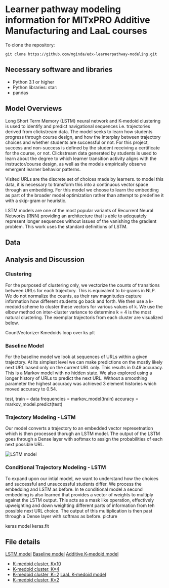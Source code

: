 # Learner pathway modeling information for MITxPRO Additive Manufacturing and LaaL courses

To clone the repository:

```
git clone https://github.com/mginda/edx-learnerpathway-modeling.git

```
## Necessary software and libraries
- Python 3.1 or higher
- Python libraries:
star:
- pandas

## Model Overviews

Long Short Term Memory (LSTM) neural network and K-medoid clustering is used to identify and predict navigational sequences i.e. trajectories derived from clickstream data.  The model seeks to learn how students progress through course design, and how the interplay between trajectory choices and whether students are successful or not. For this project, success and non-success is defined by the student receiving a certificate for the course, or not.  Clickstream data generated by students is used to learn about the degree to which learner transition activity aligns with the instructor/course design, as well as the models empirically observe emergent learner behavior patterns.

Visited URLs are the discrete set of choices made by learners.  to model this data, it is necessary to transform this into a continuous vector space through an embedding.  For this model we choose to learn the embedding as part of the broader model optimization rather than attempt to predefine it with a skip-gram or heuristic.

LSTM models are one of the most popular variants of Recurrent Neural Networks (RNN) providing an architecture that is able to adequately represent longer sequences without issues of the vanishing the gradient problem.   This work uses the standard definitions of LSTM.  

## Data

## Analysis and Discussion 

### Clustering
For the purposed of clustering only, we vectorize the counts of transitions between URLs for each trajectory.  This is equivalent to bi-grams in NLP.  
We do not normalize the counts, as their raw magnitudes capture information how different students go back and forth.  We then use a k-medoid scheme to cluster these vectors for various values of k.  We use the elbow method on inter-cluster variance to determine k = 4 is the most natural clustering.  The exemplar trajectoris from each cluster are visualized below.

CountVectorizer
Kmedoids
loop over ks
plt

### Baseline Model
For the baseline model we look at sequences of URLs within a given trajectory.  At its simplest level we can make predictions on the mostly likely next URL based only on the current URL only.  This results in 0.49 accuracy.  This is a Markov model with no hidden state.  We also explored using a longer history of URLs to predict the next URL.  Without a smoothing parameter the highest accuracy was achieved 3 element histories which moved accuracy to 0.54.

test, train = data
frequencies = markov_model(train)
accuracy = markov_model.predict(test)

### Trajectory Modeling - LSTM
Our model converts a trajectory to an embedded vector represetnation which is then processed thorugh an LSTM model.  The output of the LSTM goes through a Dense layer with softmax to assign the probabilities of each next possible URL.  

![LSTM model](https://github.com/mginda/edx-learnerpathway-modeling/blob/python/images/LSTM_hiddim30embdim30.png)

### Conditional Trajectory Modeling - LSTM
To expand upon our intial model, we want to understand how the choices and successful and unsuccessful students differ.  We process the embedding and LSTM as before.  In te conditional model a second embedding is also learned that provides a vector of weights to multiply against the LSTM output.  This acts as a mask like operation, effectively upweighting and down weighting different parts of information from teh possible next URL choice.  The output of this multiplication is then past through a Dense layer with softmax as before.  picture

keras model
keras.fit

## File details

[LSTM model](https://github.com/mginda/edx-learnerpathway-modeling/blob/python/learning_pathways.ipynb)
[Baseline model](https://github.com/mginda/edx-learnerpathway-modeling/blob/python/baseline_model.ipynb)
[Additive K-medoid model](https://github.com/mginda/edx-learnerpathway-modeling/blob/python/clustering_trajectories.ipynb)
  * [K-medoid cluster, K=10](https://github.com/mginda/edx-learnerpathway-modeling/blob/python/kmedoids%2010%20clusters.csv)
  * [K-medoid cluster, K=4](https://github.com/mginda/edx-learnerpathway-modeling/blob/python/kmedoids%204%20clusters.csv)
  * [K-medoid cluster, K=2](https://github.com/mginda/edx-learnerpathway-modeling/blob/python/kmedoids%202%20clusters.csv)
[LaaL K-medoid model](https://github.com/mginda/edx-learnerpathway-modeling/blob/python/clustering_trajectories_LaaL.ipynb)
  * [K-medoid cluster, K=2](https://github.com/mginda/edx-learnerpathway-modeling/blob/python/LaaL%20kmedoids%202%20clusters.csv)

